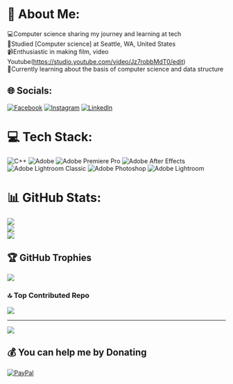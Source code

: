# 💫 About Me:
💻Computer science sharing my journey and learning at tech<br>🏫Studied [Computer science] at Seattle, WA, United States<br>📹Enthusiastic in making film, video Youtube(https://studio.youtube.com/video/Jz7robbMdT0/edit)<br>💭Currently learning about the basis of computer science and data structure


## 🌐 Socials:
[![Facebook](https://img.shields.io/badge/Facebook-%231877F2.svg?logo=Facebook&logoColor=white)](https://facebook.com/https://www.facebook.com/profile.php?id=100027012950610) [![Instagram](https://img.shields.io/badge/Instagram-%23E4405F.svg?logo=Instagram&logoColor=white)](https://instagram.com/https://www.instagram.com/phamminh__quan/) [![LinkedIn](https://img.shields.io/badge/LinkedIn-%230077B5.svg?logo=linkedin&logoColor=white)](https://linkedin.com/in/https://www.linkedin.com/in/ph%E1%BA%A1m-minh-qu%C3%A2n-5b6145337/) 

# 💻 Tech Stack:
![C++](https://img.shields.io/badge/c++-%2300599C.svg?style=for-the-badge&logo=c%2B%2B&logoColor=white) ![Adobe](https://img.shields.io/badge/adobe-%23FF0000.svg?style=for-the-badge&logo=adobe&logoColor=white) ![Adobe Premiere Pro](https://img.shields.io/badge/Adobe%20Premiere%20Pro-9999FF.svg?style=for-the-badge&logo=Adobe%20Premiere%20Pro&logoColor=white) ![Adobe After Effects](https://img.shields.io/badge/Adobe%20After%20Effects-9999FF.svg?style=for-the-badge&logo=Adobe%20After%20Effects&logoColor=white) ![Adobe Lightroom Classic](https://img.shields.io/badge/Adobe%20Lightroom%20Classic-31A8FF.svg?style=for-the-badge&logo=Adobe%20Lightroom%20Classic&logoColor=white) ![Adobe Photoshop](https://img.shields.io/badge/adobe%20photoshop-%2331A8FF.svg?style=for-the-badge&logo=adobe%20photoshop&logoColor=white) ![Adobe Lightroom](https://img.shields.io/badge/Adobe%20Lightroom-31A8FF.svg?style=for-the-badge&logo=Adobe%20Lightroom&logoColor=white)
# 📊 GitHub Stats:
![](https://github-readme-stats.vercel.app/api?username=HoneyBadger2006&theme=dark&hide_border=false&include_all_commits=false&count_private=false)<br/>
![](https://github-readme-streak-stats.herokuapp.com/?user=HoneyBadger2006&theme=dark&hide_border=false)<br/>
![](https://github-readme-stats.vercel.app/api/top-langs/?username=HoneyBadger2006&theme=dark&hide_border=false&include_all_commits=false&count_private=false&layout=compact)

## 🏆 GitHub Trophies
![](https://github-profile-trophy.vercel.app/?username=HoneyBadger2006&theme=radical&no-frame=false&no-bg=true&margin-w=4)

### 🔝 Top Contributed Repo
![](https://github-contributor-stats.vercel.app/api?username=HoneyBadger2006&limit=5&theme=dark&combine_all_yearly_contributions=true)

---
[![](https://visitcount.itsvg.in/api?id=HoneyBadger2006&icon=0&color=1)](https://visitcount.itsvg.in)

  ## 💰 You can help me by Donating
  [![PayPal](https://img.shields.io/badge/PayPal-00457C?style=for-the-badge&logo=paypal&logoColor=white)](https://paypal.me/PhamQuan857) 

  
<!-- Proudly created with GPRM ( https://gprm.itsvg.in ) -->
